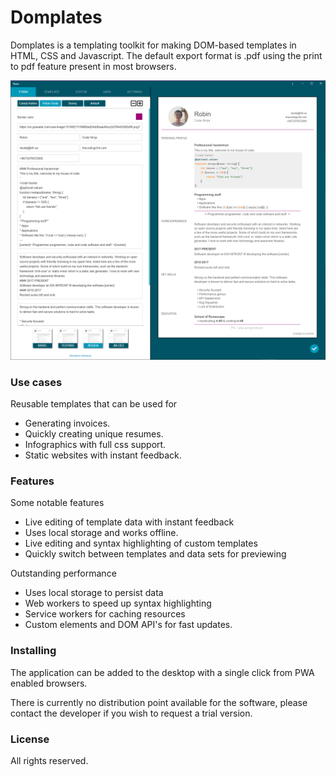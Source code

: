 # Domplates
Domplates is a templating toolkit for making DOM-based templates in HTML, CSS and Javascript. 
The default export format is .pdf using the print to pdf feature present in most browsers. 

![v5.png](./screenshot/domplates_v7.png)

### Use cases
Reusable templates that can be used for

- Generating invoices.
- Quickly creating unique resumes.
- Infographics with full css support.
- Static websites with instant feedback.

### Features

Some notable features

- Live editing of template data with instant feedback
- Uses local storage and works offline.
- Live editing and syntax highlighting of custom templates
- Quickly switch between templates and data sets for previewing

Outstanding performance

- Uses local storage to persist data
- Web workers to speed up syntax highlighting
- Service workers for caching resources
- Custom elements and DOM API's for fast updates.

### Installing

The application can be added to the desktop with a single click from PWA enabled browsers.

There is currently no distribution point available for the software, please contact the developer
if you wish to request a trial version.

### License
All rights reserved.